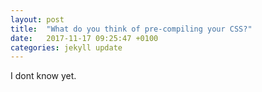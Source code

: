 ```yaml
---
layout: post
title:  "What do you think of pre-compiling your CSS?"
date:   2017-11-17 09:25:47 +0100
categories: jekyll update
---
```


I dont know yet.